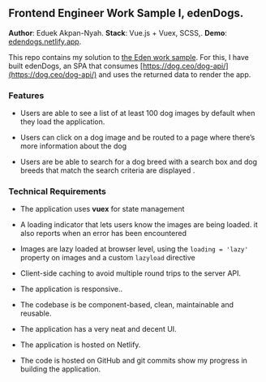 ## Frontend Engineer Work Sample I, edenDogs.

**Author**: Eduek Akpan-Nyah.
**Stack**: Vue.js + Vuex, SCSS,.
**Demo**: [edendogs.netlify.app](https://).

This repo contains my solution to [the Eden work sample](https://edenlife.notion.site/Frontend-Engineer-Work-Sample-1-265adac57014497288db619cab014a79). 
For this, I have built edenDogs, an SPA that consumes [https://dog.ceo/dog-api/](https://dog.ceo/dog-api/) and uses the returned data to render the app.

### Features
- Users are able to see a list of at least 100 dog images by default when they load the application.

- Users can click on a dog image and be routed to a page where there’s more information about the dog

- Users are be able to search for a dog breed with a search box and dog breeds that match the search criteria are displayed .



### Technical Requirements
- The application uses **vuex** for state management

- A loading indicator that lets users know the images are being loaded. it also reports when an error has been encountered

- Images are lazy loaded at browser level, using the `loading = 'lazy'` property on images and a custom `lazyload` directive

- Client-side caching to avoid multiple round trips to the server API.

- The application is responsive..

- The codebase is be component-based, clean, maintainable and reusable.

- The application has a very neat and decent UI.

- The application is hosted on Netlify. 

- The code is hosted on GitHub and git commits show my progress in building the application.